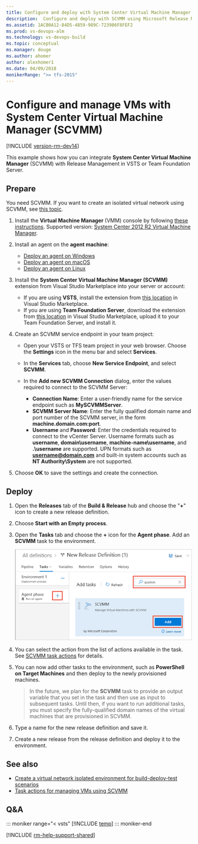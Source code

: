 ```yaml
---
title: Configure and deploy with System Center Virtual Machine Manager (SCVMM)
description:  Configure and deploy with SCVMM using Microsoft Release Management in VSTS and TFS
ms.assetid: 1ACB0A12-84D5-4859-989C-723986F8FEF2
ms.prod: vs-devops-alm
ms.technology: vs-devops-build
ms.topic: conceptual
ms.manager: douge
ms.author: ahomer
author: alexhomer1
ms.date: 04/09/2018
monikerRange: ">= tfs-2015"
---
```


# Configure and manage VMs with System Center Virtual Machine Manager (SCVMM)

[!INCLUDE [version-rm-dev14](../../../_shared/version-rm-dev14.md)]

This example shows how you can integrate **System 
Center Virtual Machine Manager** (SCVMM) with Release Management in 
VSTS or Team Foundation Server.

## Prepare

You need SCVMM. If you want to create an isolated virtual network using SCVMM, see [this topic](../../../actions/virtual-networks/create-virtual-network.md).

1. Install the **Virtual Machine Manager** (VMM) console by
   following [these instructions](https://docs.microsoft.com/system-center/vmm/install-console).
   Supported version: [System Center 2012 R2 Virtual Machine Manager](https://technet.microsoft.com/library/hh546785.aspx).

1. Install an agent on the **agent machine**:

   * [Deploy an agent on Windows](../../../actions/agents/v2-windows.md)
   * [Deploy an agent on macOS](../../../actions/agents/v2-osx.md)
   * [Deploy an agent on Linux](../../../actions/agents/v2-linux.md)<p />

1. Install the **System Center Virtual Machine Manager (SCVMM)** extension
   from Visual Studio Marketplace into your server or account:

   * If you are using **VSTS**,
     install the extension from [this location](https://marketplace.visualstudio.com/items?itemName=ms-vscs-rm.scvmmapp)
     in Visual Studio Marketplace.
   * If you are using **Team Foundation Server**, download
     the extension from [this location](https://marketplace.visualstudio.com/items?itemName=ms-vscs-rm.scvmmapp)
     in Visual Studio Marketplace, upload it to your
     Team Foundation Server, and install it.<p />

1. Create an SCVMM service endpoint in your team project:

   * Open your VSTS or TFS team project in 
     your web browser. Choose the **Settings** icon in the menu bar and select **Services**.

   * In the **Services** tab, choose **New Service Endpoint**, and select **SCVMM**.

   * In the **Add new SCVMM Connection** 
     dialog, enter the values required to connect to the 
     SCVMM Server:

     - **Connection Name**: Enter a user-friendly name 
       for the service endpoint such as **MySCVMMServer**.
     - **SCVMM Server Name**: Enter the fully qualified domain 
       name and port number of the SCVMM server, in the form **machine.domain.com:port**.
     - **Username** and **Password**: Enter the credentials
       required to connect to the vCenter Server. Username formats such as **username**, **domain\username**,
       **machine-name\\username**, and **.\\username** are supported.
       UPN formats such as **username@domain.com** and built-in system 
       accounts such as **NT Authority\\System** are not supported.<p />

1. Choose **OK** to save the settings and create the connection.

## Deploy

1. Open the **Releases** tab of the **Build &amp; Release** hub and choose the
   "**+**" icon to create a new release definition.

1. Choose **Start with an Empty process**.

1. Open the **Tasks** tab and choose the **+** icon for the **Agent phase**.
   Add an **SCVMM** task to the environment.

   ![Adding an SCVMM task](../_img/add-scvmm-task.png)

1. You can select the action from the list of actions available in the task.
   See [SCVMM task actions](../../../actions/virtual-networks/manage-vms-using-scvmm.md) for details.
  
1. You can now add other tasks to the environment, 
   such as **PowerShell on Target Machines** and then 
   deploy to the newly provisioned machines.

   > In the future, we plan for the **SCVMM** task 
   to provide an output variable that you
   set in the task and then use as input to subsequent
   tasks. Until then, if you want to run additional tasks, 
   you must specify the fully-qualified domain 
   names of the virtual machines that are provisioned 
   in SCVMM.

1. Type a name for the new release definition and save it.

1. Create a new release from the release definition
   and deploy it to the environment.

## See also

* [Create a virtual network isolated environment for build-deploy-test scenarios](../../../actions/virtual-networks/create-virtual-network.md)
* [Task actions for managing VMs using SCVMM](../../../actions/virtual-networks/manage-vms-using-scvmm.md)

## Q&A

<!-- BEGINSECTION class="md-qanda" -->

::: moniker range="< vsts"
[!INCLUDE [temp](../../../_shared/qa-versions.md)]
::: moniker-end

<!-- ENDSECTION -->

[!INCLUDE [rm-help-support-shared](../../../_shared/rm-help-support-shared.md)]
